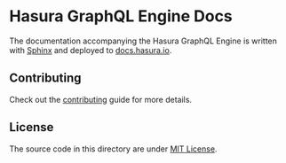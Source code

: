 # Hasura GraphQL Engine Docs

The documentation accompanying the Hasura GraphQL Engine is written with
[Sphinx](http://www.sphinx-doc.org/en/master/) and deployed to
[docs.hasura.io](https://docs.hasura.io).

## Contributing

Check out the [contributing](CONTRIBUTING.md) guide for more details.

## License

The source code in this directory are under [MIT License](../LICENSE-community).
